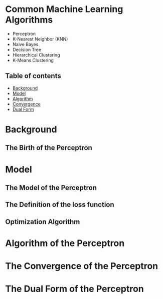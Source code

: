 # Common Machine Learning Algorithms
* Perceptron
* K-Nearest Neighbor (KNN)
* Naive Bayes
* Decision Tree
* Hierarchical Clustering
* K-Means Clustering

## Table of contents
* [Background](#background)
* [Model](#model)
* [Algorithm](#algorithm-of-perceptron)
* [Convergence](#convergence-of-the-perceptron)
* [Dual Form](#dual-form-of-the-perceptron)

# Background
## The Birth of the Perceptron
# Model
## The Model of the Perceptron
## The Definition of the loss function
## Optimization Algorithm
# Algorithm of the Perceptron
# The Convergence of the Perceptron
# The Dual Form of the Perceptron